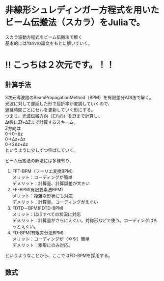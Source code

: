 # 非線形シュレディンガー方程式を用いたビーム伝搬法（スカラ）をJuliaで。
スカラ波動方程式をビーム伝搬法で解く  
基本的にはYarivの論文をもとに解いていく。  
# !! こっちは２次元です。！！
## 計算手法
3次元導波路のBeamPropagationMethod（BPM）を有限差分ADI法で解く。  
光波に対して遅延した形で屈折率が変調していくので、  
遅延時間ごとにセルを更新していく形にする。  
つまり、光波伝搬方向（Z方向）をZfまで計算し、  
Δt後にZf+ΔZまで計算するスキーム。  
Z方向は  
0→0+Δz  
0→Δz+Δz  
0→2Δz+Δz  
というように少しずつ伸ばしていく。  
  
ビーム伝搬法の解法には多様有り、
1. FFT-BPM（フーリエ変換BPM）  
    メリット：コーディングが簡単  
    デメリット：計算量、計算誤差が大きい
2. FE-BPM(有限要素法BPM)  
    メリット：複雑な形状にも対応  
    デメリット：計算量、コーディングがえぐい
3. FDTD－BPM(FDTD-BPM)  
    メリット：ほぼすべての状況に対応  
    デメリット：計算量がさらにえぐい。対称形などで使う。コーディングはもっとえぐい。
4. FD-BPM(有限差分法BPM)  
    メリット：コーディングが（やや）簡単  
    デメリット：矩形にのみ対応。

というようなことから、ここではFD-BPMを採用する。  

## 数式
